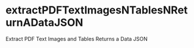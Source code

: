 # extractPDFTextImagesNTablesNReturnADataJSON
Extract PDF Text Images and Tables Returns a Data JSON
